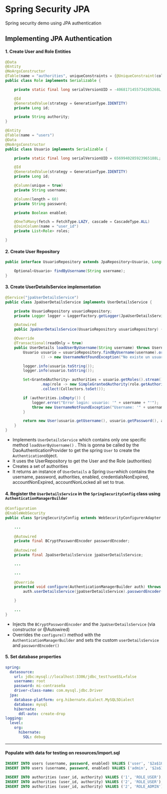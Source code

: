 # Spring Security JPA
Spring security demo using JPA authentication

## Implementing JPA Authentication
#### 1. Create User and Role Entities
````java
@Data
@Entity
@NoArgsConstructor
@Table(name = "authorities", uniqueConstraints = {@UniqueConstraint(columnNames = {"user_id", "authority"})})
public class Role implements Serializable {

    private static final long serialVersionUID = -4068171455734205268L;

    @Id
    @GeneratedValue(strategy = GenerationType.IDENTITY)
    private Long id;

    private String authority;
}

@Entity
@Table(name = "users")
@Data
@NoArgsConstructor
public class Usuario implements Serializable {

    private static final long serialVersionUID = 6569940285923965188L;

    @Id
    @GeneratedValue(strategy = GenerationType.IDENTITY)
    private Long id;

    @Column(unique = true)
    private String username;

    @Column(length = 60)
    private String password;

    private Boolean enabled;

    @OneToMany(fetch = FetchType.LAZY, cascade = CascadeType.ALL)
    @JoinColumn(name = "user_id")
    private List<Role> roles;

}
````

#### 2. Create User Repository
````java
public interface UsuarioRepository extends JpaRepository<Usuario, Long> {

    Optional<Usuario> findByUsername(String username);
}
````

#### 3. Create UserDetailsService implementation
````java
@Service("jpaUserDetailsService")
public class JpaUserDetailsService implements UserDetailsService {

    private UsuarioRepository usuarioRepository;
    private Logger logger = LoggerFactory.getLogger(JpaUserDetailsService.class);

    @Autowired
    public JpaUserDetailsService(UsuarioRepository usuarioRepository) {this.usuarioRepository = usuarioRepository;}

    @Override
    @Transactional(readOnly = true)
    public UserDetails loadUserByUsername(String username) throws UsernameNotFoundException {
        Usuario usuario = usuarioRepository.findByUsername(username).orElseThrow(
                () -> new UsernameNotFoundException("No existe un usuario con username: '" + username + "'"));

        logger.info(usuario.toString());
        logger.info(usuario.toString());

        Set<GrantedAuthority> authorities = usuario.getRoles().stream()
                .map(role -> new SimpleGrantedAuthority(role.getAuthority()))
                .collect(Collectors.toSet());

        if (authorities.isEmpty()) {
            logger.error("Error login: usuario: '" + username + "'");
            throw new UsernameNotFoundException("Username: '" + username + "' no existe en el sistema");
        }

        return new User(usuario.getUsername(), usuario.getPassword(), authorities);
    }
}
````
* Implements `UserDetailsService` which contains only one specific method `loadUserByUsername()` . This is gonna be called by the DaoAuthenticationProvider to get the spring `User` to create the `Authentication`object.
* It uses the UserRepository to get the User and the Role (authorities)
* Creates a set of authorities
* It returns an instance of `UserDetails` a Spring `User`which contains the username, password, authorities, enabled, credentialsNonExpired, accountNonExpired, accountNonLocked all set to true.

#### 4. Register the `UserDetailsService` in the `SpringSecurityConfig` class using `AuthenticationManagerBuilder`
````java
@Configuration
@EnableWebSecurity
public class SpringSecurityConfig extends WebSecurityConfigurerAdapter {
    
    ...
    
    @Autowired
    private final BCryptPasswordEncoder passwordEncoder;
    
    @Autowired
    private final JpaUserDetailsService jpaUserDetailsService;

    ...

    ...
    
    @Override
    protected void configure(AuthenticationManagerBuilder auth) throws Exception {
        auth.userDetailsService(jpaUserDetailsService).passwordEncoder(passwordEncoder);

    }
    
    ...
}
````
* Injects the `BCryptPasswordEncoder` and the `JpaUserDetailsService` (via constructor or @Autowired)
* Overrides the `configure()` method with the `AuthenticationManagerBuilder` and sets the custom `userDetailsService` and `passwordEncoder()`

#### 5. Set database properties
````yaml
spring:
  datasource:
    url: jdbc:mysql://localhost:3306/jdbc_test?useSSL=false
    username: root
    password: mi-contraseña
    driver-class-name: com.mysql.jdbc.Driver
  jpa:
    database-platform: org.hibernate.dialect.MySQL5Dialect
    database: mysql
    hibernate:
      ddl-auto: create-drop
logging:
  level:
    org:
      hibernate:
        SQL: debug
````

-----

#### Populate with data for testing on resources/import.sql
````sql
INSERT INTO users (username, password, enabled) VALUES ('user', '$2a$10$UjkBbFTTLtrVrPWKm4AmjufiyGGGprc04nxghBeWmWyP1o25lA.ka', 1);
INSERT INTO users (username, password, enabled) VALUES ('admin', '$2a$10$U.kxzZsFe3.1Uw3qgVicXek9X8HeyRbVGMRsG3VeuoGWRXyV2zHF2', 1);

INSERT INTO authorities (user_id, authority) VALUES ('1', 'ROLE_USER');
INSERT INTO authorities (user_id, authority) VALUES ('2', 'ROLE_USER');
INSERT INTO authorities (user_id, authority) VALUES ('2', 'ROLE_ADMIN');
````